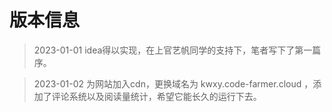 # 版本信息
> 2023-01-01 idea得以实现，在上官艺帆同学的支持下，笔者写下了第一篇序。

> 2023-01-02 为网站加入cdn，更换域名为 kwxy.code-farmer.cloud ，添加了评论系统以及阅读量统计，希望它能长久的运行下去。
